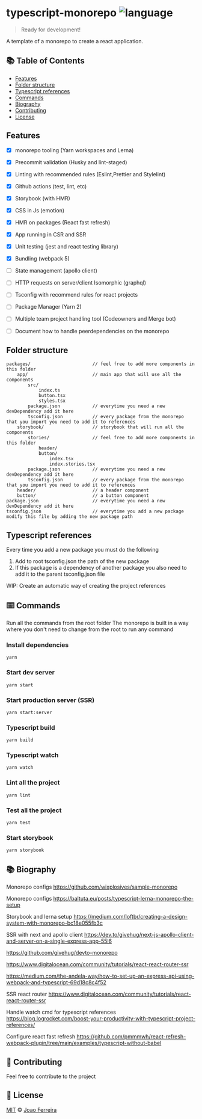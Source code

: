 # typescript-monorepo ![language](https://img.shields.io/badge/language-typescript-blue.svg)

> Ready for development!

A template of a monorepo to create a react application.

## :books: Table of Contents

- [Features](#features)
- [Folder structure](#folder-structure)
- [Typescript references](#typescript-references)
- [Commands](#keyboard-commands)
- [Biography](#books-biography)
- [Contributing](#memo-contributing)
- [License](#scroll-license)

## Features

- [x] monorepo tooling (Yarn workspaces and Lerna)
- [x] Precommit validation (Husky and lint-staged)
- [x] Linting with recommended rules (Eslint,Prettier and Stylelint)
- [x] Github actions (test, lint, etc)
- [x] Storybook (with HMR)
- [x] CSS in Js (emotion)
- [x] HMR on packages (React fast refresh)
- [x] App running in CSR and SSR
- [x] Unit testing (jest and react testing library)
- [x] Bundling (webpack 5)
- [ ] State management (apollo client)
- [ ] HTTP requests on server/client Isomorphic (graphql)
- [ ] Tsconfig with recommend rules for react projects
- [ ] Package Manager (Yarn 2)
- [ ] Multiple team project handling tool (Codeowners and Merge bot)
- [ ] Document how to handle peerdependencies on the monorepo


## Folder structure
```
packages/                       // feel free to add more components in this folder
    app/                        // main app that will use all the components
        src/
            index.ts
            button.tsx
            styles.tsx
        package.json            // everytime you need a new devDependency add it here
        tsconfig.json           // every package from the monorepo that you import you need to add it to references
    storybook/                  // storybook that will run all the components
        stories/                // feel free to add more components in this folder
            header/
            button/
                index.tsx
                index.stories.tsx
        package.json            // everytime you need a new devDependency add it here
        tsconfig.json           // every package from the monorepo that you import you need to add it to references
    header/                     // a header component
    button/                     // a button component
package.json                    // everytime you need a new devDependency add it here
tsconfig.json                   // everytime you add a new package modify this file by adding the new package path
```
## Typescript references

Every time you add a new package you must do the following

1. Add to root tsconfig.json the path of the new package
2. If this package is a dependency of another package you also need to add it to the parent tsconfig.json file

WIP: Create an automatic way of creating the project references

## :keyboard: Commands

Run all the commands from the root folder
The monorepo is built in a way where you don't need to change from the root to run any command

### Install dependencies
```
yarn
```

### Start dev server
```
yarn start
```

### Start production server (SSR)
```
yarn start:server
```

### Typescript build
```
yarn build
```

### Typescript watch
```
yarn watch
```

### Lint all the project
```
yarn lint
```

### Test all the project
```
yarn test
```

### Start storybook
```
yarn storybook
```

## :books: Biography

Monorepo configs
https://github.com/wixplosives/sample-monorepo

Monorepo configs
https://baltuta.eu/posts/typescript-lerna-monorepo-the-setup

Storybook and lerna setup
https://medium.com/loftbr/creating-a-design-system-with-monorepo-bc18e055fb3c

SSR with next and apollo client
https://dev.to/givehug/next-js-apollo-client-and-server-on-a-single-express-app-55l6

https://github.com/givehug/devto-monorepo

https://www.digitalocean.com/community/tutorials/react-react-router-ssr

https://medium.com/the-andela-way/how-to-set-up-an-express-api-using-webpack-and-typescript-69d18c8c4f52

SSR react router
https://www.digitalocean.com/community/tutorials/react-react-router-ssr

Handle watch cmd for typescript references
https://blog.logrocket.com/boost-your-productivity-with-typescript-project-references/

Configure react fast refresh
https://github.com/pmmmwh/react-refresh-webpack-plugin/tree/main/examples/typescript-without-babel


## :memo: Contributing

Feel free to contribute to the project

## :scroll: License

[MIT](LICENSE) © [Joao Ferreira](https://github.com/joaopedrodcf/)
